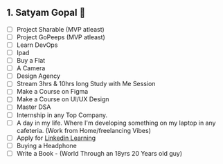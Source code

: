 ## 1. Satyam Gopal 👋
- [ ] Project Sharable (MVP atleast)
- [ ] Project GoPeeps (MVP atleast)
- [ ] Learn DevOps
- [ ] Ipad
- [ ] Buy a Flat
- [ ] A Camera
- [ ] Design Agency
- [ ] Stream 3hrs & 10hrs long Study with Me Session
- [ ] Make a Course on Figma
- [ ] Make a Course on UI/UX Design
- [ ] Master DSA
- [ ] Internship in any Top Company.
- [ ] A day in my life. Where I'm developing something on my laptop in any cafeteria. (Work from Home/freelancing Vibes)
- [ ] Apply for [Linkedin Learning](https://learning.linkedin.com/en-us/instructors?disableLocaleAutoRedirect=true&trk=lil-b2b-footer_become_instructor&src=li-learning-footer&utm_campaign=lilfooter_instruct_site_learning&utm_source=lil&utm_medium=footer)
- [ ] Buying a Headphone
- [ ] Write a Book - (World Through an 18yrs 20 Years old guy)
